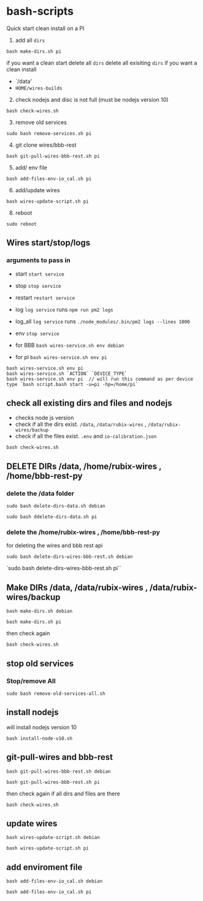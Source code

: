# bash-scripts

Quick start clean install on a PI

1) add all `dirs`

`bash make-dirs.sh pi`

if you want a clean start delete all `dirs`
delete all exisiting `dirs` if you want a clean install

- `/data'
- `HOME/wires-builds`

2) check nodejs and disc is not full (must be nodejs version 10)

`bash check-wires.sh` 

3) remove old services

`sudo bash remove-services.sh pi`  

4) git clone wires/bbb-rest

`bash git-pull-wires-bbb-rest.sh pi`  

5) add/ env file

`bash add-files-env-io_cal.sh pi`

6) add/update wires
 
`bash wires-update-script.sh pi`  
 
8) reboot

`sudo reboot`  

## Wires start/stop/logs

### arguments to pass in

- start `start service`
- stop `stop service`
- restart `restart service`
- log `log service` runs  `npm run pm2 logs`
- log_all `log service` runs  `./node_modules/.bin/pm2 logs --lines 1000`
- env `stop service`

- for BBB
`bash wires-service.sh env debian`

- for pi
`bash wires-service.sh env pi`

```
bash wires-service.sh env pi
bash wires-service.sh `ACTION` `DEVICE_TYPE`
bash wires-service.sh env pi  // will run this command as per device type `bash script.bash start -u=pi -hp=/home/pi`
```

## check all existing dirs and files and nodejs
- checks node js version
- check if all the dirs exist. `/data`, `/data/rubix-wires` , `/data/rubix-wires/backup`
- check if all the files  exist. `.env` and `io-calibration.json`

`bash check-wires.sh` 

## DELETE DIRs /data, /home/rubix-wires , /home/bbb-rest-py

### delete the /data folder

`sudo bash delete-dirs-data.sh debian`

`sudo bash ddelete-dirs-data.sh pi`

### delete the /home/rubix-wires , /home/bbb-rest-py
for deleting the wires and bbb rest api

`sudo bash delete-dirs-wires-bbb-rest.sh debian`

`sudo bash delete-dirs-wires-bbb-rest.sh pi``


## Make DIRs /data, /data/rubix-wires , /data/rubix-wires/backup

`bash make-dirs.sh debian`

`bash make-dirs.sh pi`

 then check again

`bash check-wires.sh` 

## stop old services

### Stop/remove All
`sudo bash remove-old-services-all.sh` 


## install nodejs
will install nodejs version 10

`bash install-node-v10.sh` 


## git-pull-wires and bbb-rest
`bash git-pull-wires-bbb-rest.sh debian`

`bash git-pull-wires-bbb-rest.sh pi` 

 then check again if all dirs and files are there
 
`bash check-wires.sh` 

## update wires
`bash wires-update-script.sh debian` 

`bash wires-update-script.sh pi` 

## add enviroment file
`bash add-files-env-io_cal.sh debian`

`bash add-files-env-io_cal.sh pi`


